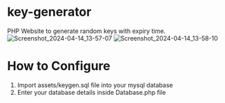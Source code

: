 # key-generator
PHP Website to generate random keys with expiry time.
![Screenshot_2024-04-14_13-57-07](https://github.com/malikrayyan23672/key-generator/assets/78534674/4842487d-cc1d-4ebf-b4f5-03c2e72d0140)
![Screenshot_2024-04-14_13-58-10](https://github.com/malikrayyan23672/key-generator/assets/78534674/83c5d3b6-5641-4eb0-9704-747d20ae5b4d)

# How to Configure
1) Import assets/keygen.sql file into your mysql database
2) Enter your database details inside Database.php file
